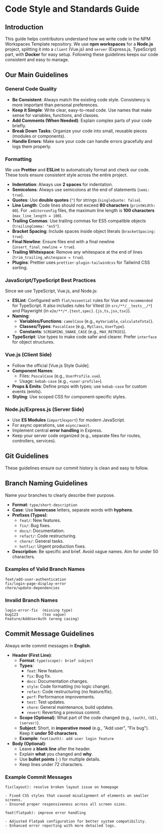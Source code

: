 # Code Style and Standards Guide

## Introduction

This guide helps contributors understand how we write code in the NPM
Workspaces Template repository. We use **npm workspaces** for a **Node.js**
project, splitting it into a `client` (Vue.js) and `server` (Express.js,
TypeScript) part, with **Docker** for easy setup. Following these guidelines
keeps our code consistent and easy to manage.

## Our Main Guidelines

### General Code Quality

- **Be Consistent**: Always match the existing code style. Consistency is more
  important than personal preferences.
- **Keep it Simple**: Write clear, easy-to-read code. Use names that make sense
  for variables, functions, and classes.
- **Add Comments (When Needed)**: Explain complex parts of your code briefly.
- **Break Down Tasks**: Organize your code into small, reusable pieces
  (modules or components).
- **Handle Errors**: Make sure your code can handle errors gracefully and logs
  them properly.

### Formatting

We use **Prettier** and **ESLint** to automatically format and check our code.
These tools ensure consistent style across the entire project.

- **Indentation**: Always use **2 spaces** for indentation.
- **Semicolons**: Always use semicolons at the end of statements (`semi: true`).
- **Quotes**: Use **double quotes** (`"`) for strings (`singleQuote: false`).
- **Line Length**: Code lines should not exceed **80 characters**
  (`printWidth: 80`). For `.editorconfig` files, the maximum line length is
  **100 characters** (`max_line_length = 100`).
- **Trailing Commas**: Use trailing commas for ES5 compatible objects
  (`trailingComma: "es5"`).
- **Bracket Spacing**: Include spaces inside object literals
  (`bracketSpacing: true`).
- **Final Newline**: Ensure files end with a final newline
  (`insert_final_newline = true`).
- **Trailing Whitespace**: Remove any whitespace at the end of lines
  (`trim_trailing_whitespace = true`).
- **Plugins**: Prettier uses `prettier-plugin-tailwindcss` for Tailwind CSS
  sorting.

### JavaScript/TypeScript Best Practices

Since we use TypeScript, Vue.js, and Node.js:

- **ESLint**: Configured with `flat/essential` rules for Vue and `recommended`
  for TypeScript. It also includes rules for Vitest (in `src/**/__tests__/*`)
  and Playwright (in `e2e/**/*.{test,spec}.{js,ts,jsx,tsx}`).
- **Naming**:
  - **Variables/Functions**: `camelCase` (e.g., `myVariable`, `calculateTotal`).
  - **Classes/Types**: `PascalCase` (e.g., `MyClass`, `UserType`).
  - **Constants**: `SCREAMING_SNAKE_CASE` (e.g., `MAX_RETRIES`).
- **TypeScript**: Use types to make code safer and clearer. Prefer `interface`
  for object structures.

### Vue.js (Client Side)

- Follow the official [Vue.js Style Guide].
- **Component Names**:
  - Files: `PascalCase` (e.g., `UserProfile.vue`).
  - Usage: `kebab-case` (e.g., `<user-profile>`).
- **Props & Emits**: Define props with types; use `kebab-case` for custom
  events (emits).
- **Styling**: Use scoped CSS for component-specific styles.

### Node.js/Express.js (Server Side)

- Use **ES Modules** (`import`/`export`) for modern JavaScript.
- For async operations, use `async/await`.
- Implement central **error handling** in Express.
- Keep your server code organized (e.g., separate files for routes, controllers,
  services).

## Git Guidelines

These guidelines ensure our commit history is clean and easy to follow.

## Branch Naming Guidelines

Name your branches to clearly describe their purpose.

- **Format**: `type/short-description`
- **Case**: Use **lowercase** letters, separate words with **hyphens**.
- **Prefixes (Types)**:
  - `feat/`: New features.
  - `fix/`: Bug fixes.
  - `docs/`: Documentation.
  - `refact/`: Code restructuring.
  - `chore/`: General tasks.
  - `hotfix/`: Urgent production fixes.
- **Description**: Be specific and brief. Avoid vague names. Aim for
  under 50 characters.

### Examples of Valid Branch Names

```none
feat/add-user-authentication
fix/login-page-display-error
chore/update-dependencies
```

### Invalid Branch Names

```none
login-error-fix  (missing type)
bug123           (too vague)
Feature/AddUserAuth (wrong casing)
```

## Commit Message Guidelines

Always write commit messages in **English**.

- **Header (First Line)**:
  - **Format**: `type(scope): brief subject`
  - **Types**:
    - `feat`: New feature.
    - `fix`: Bug fix.
    - `docs`: Documentation changes.
    - `style`: Code formatting (no logic change).
    - `refact`: Code restructuring (no feature/fix).
    - `perf`: Performance improvements.
    - `test`: Test updates.
    - `chore`: General maintenance, build updates.
    - `revert`: Reverting a previous commit.
  - **Scope (Optional)**: What part of the code changed (e.g., `(auth)`,
    `(UI)`, `(server)`).
  - **Subject**: Short, in **imperative mood** (e.g., "Add user", "Fix bug").
    Keep it **under 50 characters**.
  - **Example**: `feat(auth): add user login feature`
- **Body (Optional)**:
  - Leave a **blank line** after the header.
  - Explain **what** you changed and **why**.
  - Use **bullet points** (`-`) for multiple details.
  - Keep lines under 72 characters.

### Example Commit Messages

```git
fix(layout): resolve broken layout issue on homepage

- Fixed CSS styles that caused misalignment of elements on smaller screens.
- Ensured proper responsiveness across all screen sizes.
```

```git
feat(flatpak): improve error handling

- Adjusted Flatpak configuration for better system compatibility.
- Enhanced error reporting with more detailed logs.
```
